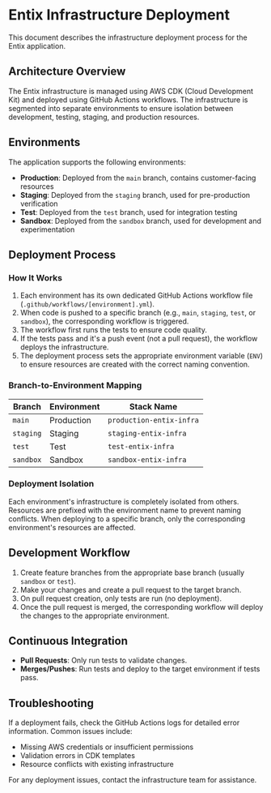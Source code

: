 # Entix Infrastructure Deployment

This document describes the infrastructure deployment process for the Entix application.

## Architecture Overview

The Entix infrastructure is managed using AWS CDK (Cloud Development Kit) and deployed using GitHub Actions workflows. The infrastructure is segmented into separate environments to ensure isolation between development, testing, staging, and production resources.

## Environments

The application supports the following environments:

- **Production**: Deployed from the `main` branch, contains customer-facing resources
- **Staging**: Deployed from the `staging` branch, used for pre-production verification
- **Test**: Deployed from the `test` branch, used for integration testing
- **Sandbox**: Deployed from the `sandbox` branch, used for development and experimentation

## Deployment Process

### How It Works

1. Each environment has its own dedicated GitHub Actions workflow file (`.github/workflows/[environment].yml`).
2. When code is pushed to a specific branch (e.g., `main`, `staging`, `test`, or `sandbox`), the corresponding workflow is triggered.
3. The workflow first runs the tests to ensure code quality.
4. If the tests pass and it's a push event (not a pull request), the workflow deploys the infrastructure.
5. The deployment process sets the appropriate environment variable (`ENV`) to ensure resources are created with the correct naming convention.

### Branch-to-Environment Mapping

| Branch    | Environment | Stack Name               |
| --------- | ----------- | ------------------------ |
| `main`    | Production  | `production-entix-infra` |
| `staging` | Staging     | `staging-entix-infra`    |
| `test`    | Test        | `test-entix-infra`       |
| `sandbox` | Sandbox     | `sandbox-entix-infra`    |

### Deployment Isolation

Each environment's infrastructure is completely isolated from others. Resources are prefixed with the environment name to prevent naming conflicts. When deploying to a specific branch, only the corresponding environment's resources are affected.

## Development Workflow

1. Create feature branches from the appropriate base branch (usually `sandbox` or `test`).
2. Make your changes and create a pull request to the target branch.
3. On pull request creation, only tests are run (no deployment).
4. Once the pull request is merged, the corresponding workflow will deploy the changes to the appropriate environment.

## Continuous Integration

- **Pull Requests**: Only run tests to validate changes.
- **Merges/Pushes**: Run tests and deploy to the target environment if tests pass.

## Troubleshooting

If a deployment fails, check the GitHub Actions logs for detailed error information. Common issues include:

- Missing AWS credentials or insufficient permissions
- Validation errors in CDK templates
- Resource conflicts with existing infrastructure

For any deployment issues, contact the infrastructure team for assistance.
